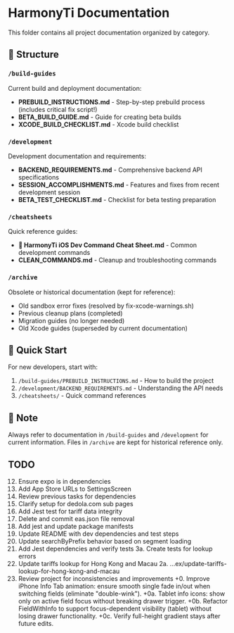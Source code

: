 # HarmonyTi Documentation

This folder contains all project documentation organized by category.

## 📁 Structure

### `/build-guides`
Current build and deployment documentation:
- **PREBUILD_INSTRUCTIONS.md** - Step-by-step prebuild process (includes critical fix script!)
- **BETA_BUILD_GUIDE.md** - Guide for creating beta builds
- **XCODE_BUILD_CHECKLIST.md** - Xcode build checklist

### `/development`
Development documentation and requirements:
- **BACKEND_REQUIREMENTS.md** - Comprehensive backend API specifications
- **SESSION_ACCOMPLISHMENTS.md** - Features and fixes from recent development session
- **BETA_TEST_CHECKLIST.md** - Checklist for beta testing preparation

### `/cheatsheets`
Quick reference guides:
- **📱 HarmonyTi iOS Dev Command Cheat Sheet.md** - Common development commands
- **CLEAN_COMMANDS.md** - Cleanup and troubleshooting commands

### `/archive`
Obsolete or historical documentation (kept for reference):
- Old sandbox error fixes (resolved by fix-xcode-warnings.sh)
- Previous cleanup plans (completed)
- Migration guides (no longer needed)
- Old Xcode guides (superseded by current documentation)

## 🚀 Quick Start

For new developers, start with:
1. `/build-guides/PREBUILD_INSTRUCTIONS.md` - How to build the project
2. `/development/BACKEND_REQUIREMENTS.md` - Understanding the API needs
3. `/cheatsheets/` - Quick command references

## 📝 Note

Always refer to documentation in `/build-guides` and `/development` for current information.
Files in `/archive` are kept for historical reference only.

## TODO
12. Ensure expo is in dependencies
11. Add App Store URLs to SettingsScreen
10. Review previous tasks for dependencies
9. Clarify setup for dedola.com sub pages
8. Add Jest test for tariff data integrity
7. Delete and commit eas.json file removal
6. Add jest and update package manifests
5. Update README with dev dependencies and test steps
4. Update searchByPrefix behavior based on segment loading
3. Add Jest dependencies and verify tests
3a. Create tests for lookup errors
2. Update tariffs lookup for Hong Kong and Macau
2a. …ex/update-tariffs-lookup-for-hong-kong-and-macau
1. Review project for inconsistencies and improvements
+0. Improve iPhone Info Tab animation: ensure smooth single fade in/out when switching fields (eliminate "double-wink").
+0a. Tablet info icons: show only on active field focus without breaking drawer trigger.
+0b. Refactor FieldWithInfo to support focus-dependent visibility (tablet) without losing drawer functionality.
+0c. Verify full-height gradient stays after future edits.
